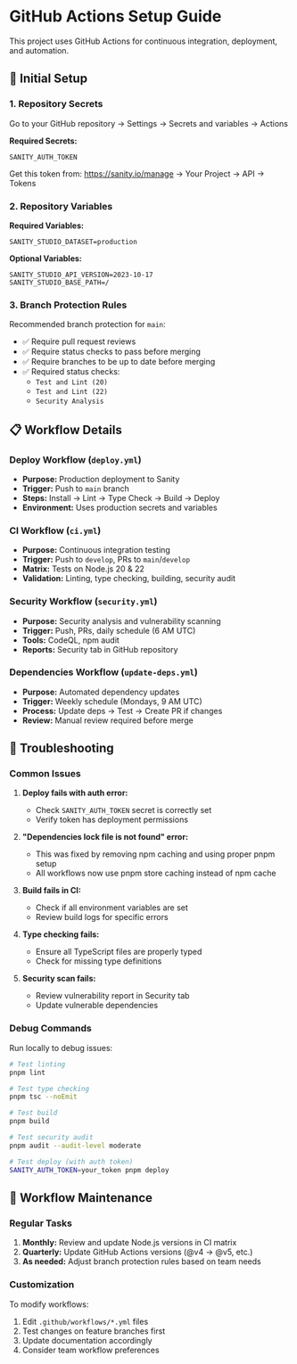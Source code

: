 # GitHub Actions Setup Guide

This project uses GitHub Actions for continuous integration, deployment, and automation.

## 🔧 Initial Setup

### 1. Repository Secrets

Go to your GitHub repository → Settings → Secrets and variables → Actions

**Required Secrets:**
```
SANITY_AUTH_TOKEN
```
Get this token from: https://sanity.io/manage → Your Project → API → Tokens

### 2. Repository Variables

**Required Variables:**
```
SANITY_STUDIO_DATASET=production
```

**Optional Variables:**
```
SANITY_STUDIO_API_VERSION=2023-10-17
SANITY_STUDIO_BASE_PATH=/
```

### 3. Branch Protection Rules

Recommended branch protection for `main`:
- ✅ Require pull request reviews
- ✅ Require status checks to pass before merging
- ✅ Require branches to be up to date before merging
- ✅ Required status checks:
  - `Test and Lint (20)`
  - `Test and Lint (22)`
  - `Security Analysis`

## 📋 Workflow Details

### Deploy Workflow (`deploy.yml`)
- **Purpose:** Production deployment to Sanity
- **Trigger:** Push to `main` branch
- **Steps:** Install → Lint → Type Check → Build → Deploy
- **Environment:** Uses production secrets and variables

### CI Workflow (`ci.yml`)
- **Purpose:** Continuous integration testing
- **Trigger:** Push to `develop`, PRs to `main`/`develop`
- **Matrix:** Tests on Node.js 20 & 22
- **Validation:** Linting, type checking, building, security audit

### Security Workflow (`security.yml`)
- **Purpose:** Security analysis and vulnerability scanning
- **Trigger:** Push, PRs, daily schedule (6 AM UTC)
- **Tools:** CodeQL, npm audit
- **Reports:** Security tab in GitHub repository

### Dependencies Workflow (`update-deps.yml`)
- **Purpose:** Automated dependency updates
- **Trigger:** Weekly schedule (Mondays, 9 AM UTC)
- **Process:** Update deps → Test → Create PR if changes
- **Review:** Manual review required before merge

## 🚨 Troubleshooting

### Common Issues

1. **Deploy fails with auth error:**
   - Check `SANITY_AUTH_TOKEN` secret is correctly set
   - Verify token has deployment permissions

2. **"Dependencies lock file is not found" error:**
   - This was fixed by removing npm caching and using proper pnpm setup
   - All workflows now use pnpm store caching instead of npm cache

3. **Build fails in CI:**
   - Check if all environment variables are set
   - Review build logs for specific errors

4. **Type checking fails:**
   - Ensure all TypeScript files are properly typed
   - Check for missing type definitions

5. **Security scan fails:**
   - Review vulnerability report in Security tab
   - Update vulnerable dependencies

### Debug Commands

Run locally to debug issues:
```bash
# Test linting
pnpm lint

# Test type checking  
pnpm tsc --noEmit

# Test build
pnpm build

# Test security audit
pnpm audit --audit-level moderate

# Test deploy (with auth token)
SANITY_AUTH_TOKEN=your_token pnpm deploy
```

## 🔄 Workflow Maintenance

### Regular Tasks

1. **Monthly:** Review and update Node.js versions in CI matrix
2. **Quarterly:** Update GitHub Actions versions (@v4 → @v5, etc.)
3. **As needed:** Adjust branch protection rules based on team needs

### Customization

To modify workflows:
1. Edit `.github/workflows/*.yml` files
2. Test changes on feature branches first
3. Update documentation accordingly
4. Consider team workflow preferences

